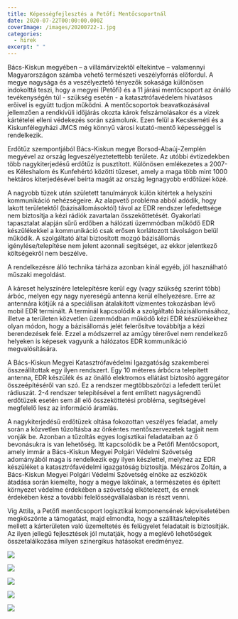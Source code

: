 ```yaml
---
title: Képességfejlesztés a Petőfi Mentőcsoportnál
date: 2020-07-22T00:00:00.000Z
coverImage: /images/20200722-1.jpg
categories:
  - hirek
excerpt: " "
---
```

Bács-Kiskun megyében – a villámárvizektől eltekintve – valamennyi Magyarországon számba vehető természeti veszélyforrás előfordul. A megye nagysága és a veszélyeztető tényezők sokasága különösen indokolttá teszi, hogy a megyei (Petőfi) és a 11 járási mentőcsoport az önálló tevékenységén túl - szükség esetén - a katasztrófavédelem hivatásos erőivel is együtt tudjon működni. A mentőcsoportok beavatkozásával jellemzően a rendkívüli időjárás okozta károk felszámolásakor és a vizek kártételei elleni védekezés során számolunk. Ezen felül a Kecskeméti és a Kiskunfélegyházi JMCS még könnyű városi kutató-mentő képességgel is rendelkezik.

Erdőtűz szempontjából Bács-Kiskun megye Borsod-Abaúj-Zemplén megyével az ország legveszélyeztetettebb területe. Az utóbbi évtizedekben több nagykiterjedésű erdőtűz is pusztított. Különösen emlékezetes a 2007-es Kéleshalom és Kunfehértó közötti tűzeset, amely a maga több mint 1000 hektáros kiterjedésével beírta magát az ország legnagyobb erdőtüzei közé.

A nagyobb tüzek után született tanulmányok külön kitértek a helyszíni kommunikáció nehézségeire. Az alapvető probléma abból adódik, hogy lakott területektől (bázisállomásoktól) távol az EDR rendszer lefedettsége nem biztosítja a kézi rádiók zavartalan összeköttetését. Gyakorlati tapasztalat alapján sűrű erdőben a hálózati üzemmódban működő EDR készülékekkel a kommunikáció csak erősen korlátozott távolságon belül működik. A szolgáltató által biztosított mozgó bázisállomás igénylése/telepítése nem jelent azonnali segítséget, az ekkor jelentkező költségekről nem beszélve.

A rendelkezésre álló technika tárháza azonban kínál egyéb, jól használható műszaki megoldást.

A káreset helyszínére letelepítésre kerül egy (vagy szükség szerint több) árbóc, melyen egy nagy nyereségű antenna kerül elhelyezésre. Erre az antennára kötjük rá a speciálisan átalakított vízmentes tokozásban lévő mobil EDR terminált. A terminál kapcsolódik a szolgáltató bázisállomásához, illetve a területen közvetlen üzemmódban működő kézi EDR készülékekhez olyan módon, hogy a bázisállomás jelét felerősítve továbbítja a kézi berendezések felé. Ezzel a módszerrel az amúgy térerővel nem rendelkező helyeken is képesek vagyunk a hálózatos EDR kommunikáció megvalósítására.

A Bács-Kiskun Megyei Katasztrófavédelmi Igazgatóság szakemberei összeállítottak egy ilyen rendszert. Egy 10 méteres árbócra telepített antenna, EDR készülék és az önálló elektromos ellátást biztosító aggregátor összeépítéséről van szó. Ez a rendszer megtöbbszörözi a lefedett terület rádiuszát. 2-4 rendszer telepítésével a fent említett nagyságrendű erdőtüzek esetén sem áll elő összeköttetési probléma, segítségével megfelelő lesz az információ áramlás.

A nagykiterjedésű erdőtüzek oltása fokozottan veszélyes feladat, amely során a közvetlen tűzoltásba az önkéntes mentőszervezetek tagjait nem vonják be. Azonban a tűzoltás egyes logisztikai feladataiban az ő bevonásukra is van lehetőség. Itt kapcsolódik be a Petőfi Mentőcsoport, amely immár a Bács-Kiskun Megyei Polgári Védelmi Szövetség adományából maga is rendelkezik egy ilyen készlettel, melyhez az EDR készüléket a katasztrófavédelmi igazgatóság biztosítja. Mészáros Zoltán, a Bács-Kiskun Megyei Polgári Védelmi Szövetség elnöke az eszközök átadása során kiemelte, hogy a megye lakóinak, a természetes és épített környezet védelme érdekében a szövetség elkötelezett, és ennek érdekében kész a további felelősségvállalásban is részt venni.

Vig Attila, a Petőfi mentőcsoport logisztikai komponensének képviseletében megköszönte a támogatást, majd elmondta, hogy a szállítás/telepítés mellett a kárterületen való üzemeltetés és felügyelet feladatait is biztosítják. Az ilyen jellegű fejlesztések jól mutatják, hogy a meglévő lehetőségek összetalálkozása milyen szinergikus hatásokat eredményez.

![](/images/20200722-2.jpg)

![](/images/20200722-4.jpg)

![](/images/20200722-5.jpg)

![](/images/20200722-6.png)

![](/images/20200722-7.png)

![]()
